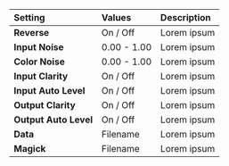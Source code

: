 | Setting               | Values          | Description |
| :-------------------- | :-------------- | :---------- |
| **Reverse**           | On / Off | Lorem ipsum |
| **Input Noise**       | 0.00 - 1.00     | Lorem ipsum |
| **Color Noise**       | 0.00 - 1.00     | Lorem ipsum |
| **Input Clarity**     | On / Off | Lorem ipsum |
| **Input Auto Level**  | On / Off | Lorem ipsum |
| **Output Clarity**    | On / Off | Lorem ipsum |
| **Output Auto Level** | On / Off | Lorem ipsum |
| **Data**              | Filename        | Lorem ipsum |
| **Magick**            | Filename        | Lorem ipsum |
